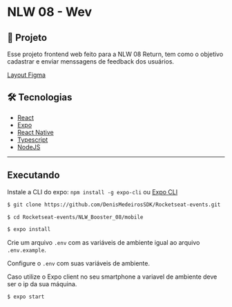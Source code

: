 # NLW 08 - Wev

## 📝 Projeto

Esse projeto frontend web feito para a NLW 08 Return, tem como o objetivo cadastrar e enviar menssagens de feedback dos usuários.

[Layout Figma](<https://www.figma.com/file/Cq8KVTmJTce6l3bCdmNDKW/Feedback-Widget-(Community)?node-id=100%3A2114>)

## 🛠 Tecnologias

- [React](https://reactjs.org/)
- [Expo](https://expo.io/)
- [React Native](https://reactnative.dev/)
- [Typescript](https://www.typescriptlang.org/)
- [NodeJS](https://nodejs.org/en/)

---

## Executando

Instale a CLI do expo: `npm install -g expo-cli` ou [Expo CLI](https://docs.expo.dev/workflow/expo-cli/)

```bash
$ git clone https://github.com/DenisMedeirosSDK/Rocketseat-events.git

$ cd Rocketseat-events/NLW_Booster_08/mobile

$ expo install
```

Crie um arquivo `.env` com as variáveis de ambiente igual ao arquivo `.env.example`.

Configure o `.env` com suas variáveis de ambiente.

Caso utilize o Expo client no seu smartphone a variavel de ambiente deve ser o ip da sua máquina.

```bash
$ expo start
```
